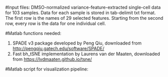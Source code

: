 #Input files:
DMSO-normalized variance-feature-extracted single-cell data for 103 samples. Data for each sample is stored in tab-delimit txt format. The first row is the names of 29 selected features. Starting from the second row, every row is the data for one individual cell. 


#Matlab functions needed:
1. SPADE v3 package developed by Peng Qiu, downloaded from http://pengqiu.gatech.edu/software/SPADE/ 
1. Fast bh_tSNE implementation by Laurens van der Maaten, downloaded from https://lvdmaaten.github.io/tsne/

#Matlab script for visualization pipeline:

